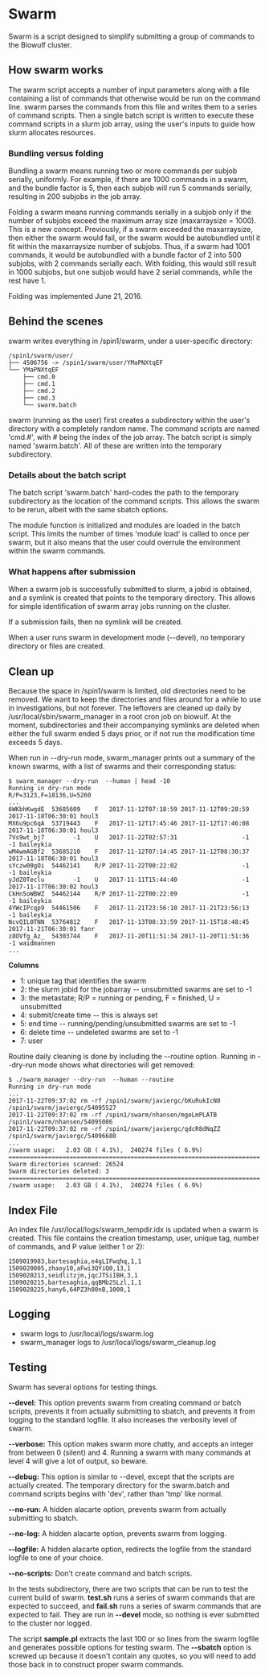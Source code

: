 # Swarm

Swarm is a script designed to simplify submitting a group of commands to the Biowulf cluster. 

## How swarm works

The swarm script accepts a number of input parameters along with a file containing a list of commands that otherwise would be run on the command line.  swarm parses the commands from this file and writes them to a series of command scripts.  Then a single batch script is written to execute these command scripts in a slurm job array, using the user's inputs to guide how slurm allocates resources.

### Bundling versus folding

Bundling a swarm means running two or more commands per subjob serially, uniformly.  For example, if there are 1000 commands in a swarm, and the bundle factor is 5, then each subjob will run 5 commands serially, resulting in 200 subjobs in the job array.

Folding a swarm means running commands serially in a subjob only if the number of subjobs exceed the maximum array size (maxarraysize = 1000).  This is a new concept.  Previously, if a swarm exceeded the maxarraysize, then either the swarm would fail, or the swarm would be autobundled until it fit within the maxarraysize number of subjobs.  Thus, if a swarm had 1001 commands, it would be autobundled with a bundle factor of 2 into 500 subjobs, with 2 commands serially each.  With folding, this would still result in 1000 subjobs, but one subjob would have 2 serial commands, while the rest have 1.

Folding was implemented June 21, 2016.

## Behind the scenes

swarm writes everything in /spin1/swarm, under a user-specific directory:

```
/spin1/swarm/user/
├── 4506756 -> /spin1/swarm/user/YMaPNXtqEF
└── YMaPNXtqEF
    ├── cmd.0
    ├── cmd.1
    ├── cmd.2
    ├── cmd.3
    └── swarm.batch
```

swarm (running as the user) first creates a subdirectory within the user's directory with a completely random name.  The command scripts are named 'cmd.#', with # being the index of the job array.  The batch script is simply named 'swarm.batch'.  All of these are written into the temporary subdirectory.

### Details about the batch script

The batch script 'swarm.batch' hard-codes the path to the temporary subdirectory as the location of the command scripts.  This allows the swarm to be rerun, albeit with the same sbatch options.

The module function is initialized and modules are loaded in the batch script.  This limits the number of times 'module load' is called to once per swarm, but it also means that the user could overrule the environment within the swarm commands.

### What happens after submission

When a swarm job is successfully submitted to slurm, a jobid is obtained, and a symlink is created that points to the temporary directory.  This allows for simple identification of swarm array jobs running on the cluster.

If a submission fails, then no symlink will be created.

When a user runs swarm in development mode (--devel), no temporary directory or files are created. 

## Clean up

Because the space in /spin1/swarm is limited, old directories need to be removed.  We want to keep the directories and files around for a while to use in investigations, but not forever.  The leftovers are cleaned up daily by /usr/local/sbin/swarm_manager in a root cron job on biowulf.  At the moment, subdirectories and their accompanying symlinks are deleted when either the full swarm ended 5 days prior, or if not run the modification time exceeds 5 days.

When run in --dry-run mode, swarm_manager prints out a summary of the known swarms, with a list of swarms and their corresponding status:

```
$ swarm_manager --dry-run  --human | head -10
Running in dry-run mode
R/P=3123,F=18136,U=5260
...
6WKbhKwgdE	53685609	F	2017-11-12T07:18:59	2017-11-12T09:28:59	2017-11-18T06:30:01	houl3
MX6u9pc6qA	53719443	F	2017-11-12T17:45:46	2017-11-12T17:46:08	2017-11-18T06:30:01	houl3
7Vs9wt_bj7	      -1	U	2017-11-22T02:57:31	                 -1	                 -1	baileykia
wM4wmAGBf2	53685210	F	2017-11-12T07:14:45	2017-11-12T08:30:37	2017-11-18T06:30:01	houl3
sYczw00gOi	54462141	R/P	2017-11-22T00:22:02	                 -1	                 -1	baileykia
yJdZ0Teclu	      -1	U	2017-11-11T15:44:40	                 -1	2017-11-17T06:30:02	houl3
CkHn5oWBWZ	54462144	R/P	2017-11-22T00:22:09	                 -1	                 -1	baileykia
4YWcIPcqp9	54461506	F	2017-11-21T23:56:10	2017-11-21T23:56:13	                 -1	baileykia
NcvQIL0TNN	53764812	F	2017-11-13T08:33:59	2017-11-15T18:48:45	2017-11-21T06:30:01	fanr
z8OVfg_Az_	54303744	F	2017-11-20T11:51:34	2017-11-20T11:51:36	                 -1	waidmannen
...
```
**Columns**
* 1: unique tag that identifies the swarm
* 2: the slurm jobid for the jobarray -- unsubmitted swarms are set to -1
* 3: the metastate; R/P = running or pending, F = finished, U = unsubmitted
* 4: submit/create time -- this is always set
* 5: end time -- running/pending/unsubmitted swarms are set to -1
* 6: delete time -- undeleted swarms are set to -1
* 7: user

Routine daily cleaning is done by including the --routine option.  Running in --dry-run mode shows what directories will get removed:

```
$ ./swarm_manager --dry-run  --human --routine
Running in dry-run mode
...
2017-11-22T09:37:02	rm -rf /spin1/swarm/javiergc/bKuRukIcN0 /spin1/swarm/javiergc/54095527
2017-11-22T09:37:02	rm -rf /spin1/swarm/nhansen/mgeLmPLATB /spin1/swarm/nhansen/54095086
2017-11-22T09:37:02	rm -rf /spin1/swarm/javiergc/qdcR8dNqZZ /spin1/swarm/javiergc/54096680
...
/swarm usage:   2.03 GB ( 4.1%),  240274 files ( 6.9%)
======================================================================
Swarm directories scanned: 26524
Swarm directories deleted: 3
======================================================================
/swarm usage:   2.03 GB ( 4.1%),  240274 files ( 6.9%)
```
## Index File

An index file /usr/local/logs/swarm_tempdir.idx is updated when a swarm is created.  This file contains the creation timestamp, user, unique tag, number of commands, and P value (either 1 or 2):

```
1509019983,bartesaghia,e4gLIFwqhq,1,1
1509020005,zhaoy10,aFwi3QYiQ0,13,1
1509020213,seidlitzjm,jqcJTSiIBH,3,1
1509020215,bartesaghia,qqBMb2SLzl,1,1
1509020225,hany6,64PZ3h80nB,1000,1
```

## Logging

* swarm logs to /usr/local/logs/swarm.log
* swarm_manager logs to /usr/local/logs/swarm_cleanup.log

## Testing

Swarm has several options for testing things.

**--devel:** This option prevents swarm from creating command or batch scripts, prevents it from actually submitting to sbatch, and prevents it from logging to the standard logfile.  It also increases the verbosity level of swarm.

**--verbose:** This option makes swarm more chatty, and accepts an integer from between 0 (silent) and 4.  Running a swarm with many commands at level 4 will give a lot of output, so beware.

**--debug:** This option is similar to --devel, except that the scripts are actually created.  The temporary directory for the swarm.batch and command scripts begins with 'dev', rather than 'tmp' like normal.

**--no-run:** A hidden alacarte option, prevents swarm from actually submitting to sbatch.

**--no-log:** A hidden alacarte option, prevents swarm from logging.

**--logfile:** A hidden alacarte option, redirects the logfile from the standard logfile to one of your choice.

**--no-scripts:** Don't create command and batch scripts.

In the tests subdirectory, there are two scripts that can be run to test the current build of swarm.  **test.sh** runs a series of swarm commands that are expected to succeed, and **fail.sh** runs a series of swarm commands that are expected to fail.  They are run in **--devel** mode, so nothing is ever submitted to the cluster nor logged.

The script **sample.pl** extracts the last 100 or so lines from the swarm logfile and generates possible options for testing swarm.  The **--sbatch** option is screwed up because it doesn't contain any quotes, so you will need to add those back in to construct proper swarm commands.
